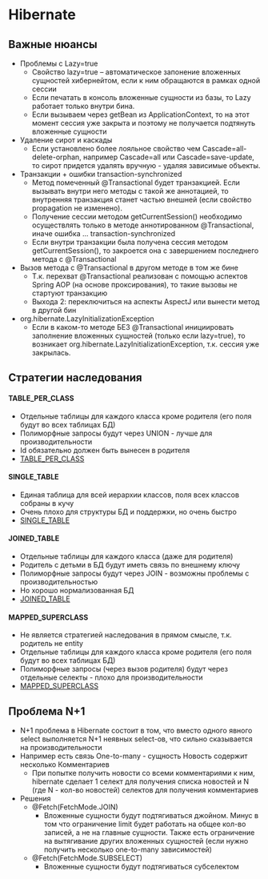 # Hibernate
## Важные нюансы
+ Проблемы с Lazy=true
    + Свойство lazy=true – автоматическое запонение вложенных сущностей хибернейтом, если к ним обращаются в рамках одной сессии
    + Если печатать в консоль вложенные сущности из базы, то Lazy работает только внутри бина. 
    + Если вызываем через getBean из ApplicationContext, то на этот момент сессия уже закрыта и поэтому не получается подтянуть вложенные сущности
+ Удаление сирот и каскады
    + Если установлено более лояльное свойство чем Cascade=all-delete-orphan, например Cascade=all или Cascade=save-update, то сирот  придется удалять вручную - удаляя зависимые объекты.
+ Транзакции + ошибки transaction-synchronized
    + Метод помеченный @Transactional будет транзакцией. Если вызывать внутри него методы с такой же аннотацией, то внутренняя транзакция станет частью внешней (если свойство propagation не изменено). 
    + Получение сессии методом getCurrentSession() необходимо осуществлять только в методе аннотированном @Transactional, иначе ошибка ... transaction-synchronized
    + Если внутри транзакции была получена сессия методом getCurrentSession(), то закроется она с завершением последнего метода с @Transactional
+ Вызов метода c @Transactional в другом методе в том же бине
    + Т.к. перехват @Transactional реализован с помощью аспектов Spring AOP (на основе проксирования), то такие вызовы не стартуют транзакцию
    + Выхода 2: переключиться на аспекты AspectJ или вынести метод в другой бин
+ org.hibernate.LazyInitializationException
    + Если в каком-то методе БЕЗ @Transactional инициировать заполнение вложенных сущностей (только если lazy=true), то возникает org.hibernate.LazyInitializationException, т.к. сессия уже закрылась.

## Стратегии наследования

#### TABLE_PER_CLASS
+ Отдельные таблицы для каждого класса кроме родителя (его поля будут во всех таблицах БД)
+ Полиморфные запросы будут через UNION - лучше для производительности
+ Id обязательно должен быть вынесен в родителя
+ [TABLE_PER_CLASS](/hibertest/src/main/java/hibertest/tableperclass)

#### SINGLE_TABLE
+ Единая таблица для всей иерархии классов, поля всех классов собраны в кучу
+ Очень плохо для структуры БД и поддержки, но очень быстро
+ [SINGLE_TABLE](/hibertest/src/main/java/hibertest/singletable)

#### JOINED_TABLE
+ Отдельные таблицы для каждого класса (даже для родителя)
+ Родитель с детьми в БД будут иметь связь по внешнему ключу
+ Полиморфные запросы будут через JOIN - возможны проблемы с производительностью
+ Но хорошо нормализованная БД
+ [JOINED_TABLE](/hibertest/src/main/java/hibertest/joinedtable)

#### MAPPED_SUPERCLASS
+ Не является стратегией наследования в прямом смысле, т.к. родитель не entity
+ Отдельные таблицы для каждого класса кроме родителя (его поля будут во всех таблицах БД)
+ Полиморфные запросы (через вызов родителя) будут через отдельные селекты - плохо для производительности
+ [MAPPED_SUPERCLASS](/hibertest/src/main/java/hibertest/mappedsuperclass)


## Проблема N+1
+ N+1 проблема в Hibernate состоит в том, что вместо одного явного select выполняется N+1 неявных select-ов, что сильно сказывается на производительности
+ Например есть связь One-to-many - сущность Новость содержит несколько Комментариев
    + При попытке получить новости со всеми комментариями к ним, hibernate сделает 1 селект для получения списка новостей и N (где N - кол-во новостей) селектов для получения комментариев    
+ Решения
    + @Fetch(FetchMode.JOIN)
        + Вложенные сущности будут подтягиваться джойном. Минус в том что ограничение limit будет работать на общее кол-во записей, а не на главные сущности. Также есть ограничение на вытягивание других вложенных сущностей (если нужно получить несколько one-to-many зависимостей)
    + @Fetch(FetchMode.SUBSELECT)
        + Вложенные сущности будут подтягиваться субселектом